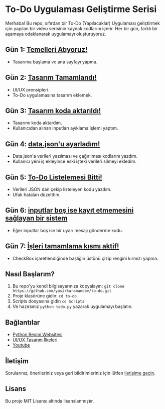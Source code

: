 # To-Do Uygulaması Geliştirme Serisi

Merhaba! Bu repo, sıfırdan bir To-Do (Yapılacaklar) Uygulaması geliştirmek için yapılan bir video serisinin kaynak kodlarını içerir. Her bir gün, farklı bir aşamaya odaklanarak uygulamayı oluşturuyoruz.

## Gün 1: [Temelleri Atıyoruz!](https://www.youtube.com/shorts/g6U9nO-U89A)

- Tasarıma başlama ve ana sayfayı yapma.

## Gün 2: [Tasarım Tamamlandı!](https://www.youtube.com/watch?v=dRFdnL4k3cQ)

- UI/UX prensipleri.
- To-Do uygulamasına tasarım eklemek.

## Gün 3: [Tasarım koda aktarıldı!](https://www.youtube.com/watch?v=ax9rfv3YglY)

- Tasarımı koda aktardım.
- Kullanıcıdan alınan inputları ayıklama işlemi yaptım.

## Gün 4: [data.json'u ayarladım!](https://www.youtube.com/watch?v=DslGdP7H8sk)
- Data.json'a verileri yazılması ve çağırılması kodlarını yazdım.
- Kullanıcı yeni iş ekleyince eski işteki verileri silmeyi ekledim.

## Gün 5: [To-Do Listelemesi Bitti!](https://youtu.be/bMcHulwijCM?feature=shared)
- Verileri JSON dan çekip listeleyen kodu yazdım.
- Ufak hataları düzelttim.

## Gün 6: [inputlar boş ise kayıt etmemesini sağlayan bir sistem](https://www.youtube.com/shorts/U2W58dwRHSY)
- Eğer inputlar boş ise bir uyarı mesajı gönderme kodu.

## Gün 7: [İşleri tamamlama kısmı aktif!](https://www.youtube.com/watch?v=4bpg4w4qyzo)
- CheckBox işaretlendiğinde başlığın üstünü çizip rengini kırmızı yapma.

## Nasıl Başlarım?

1. Bu repo'yu kendi bilgisayarınıza kopyalayın: `git clone https://github.com/yasirkaramandev/to-do.git`
2. Proje klasörüne gidin: `cd to-do`
3. Scripts dosyasına gidin `cd Scripts`
4. Ve hazırsınız `python todo.py` yazarak uygulamayı başlatın.

## Bağlantılar

- [Python Resmi Websitesi](https://www.python.org/)
- [UI/UX Tasarım İlkeleri](https://www.smashingmagazine.com/2018/01/functional-minimal-web-design/)
- [Youtube](https://www.youtube.com/channel/UCjRGTh9WLtLPdYBwMphjF6w)

## İletişim

Sorularınız, önerileriniz veya geri bildirimleriniz için lütfen [iletişime geçin](https://www.youtube.com/channel/UCjRGTh9WLtLPdYBwMphjF6w).

## Lisans

Bu proje MIT Lisansı altında lisanslanmıştır.
